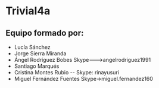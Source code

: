 # Trivial4a
## Equipo formado por: 

* Lucía Sánchez
* Jorge Sierra Miranda
* Ángel Rodríguez Bobes Skype--->angelrodriguez1991
* Santiago Marqués
* Cristina Montes Rubio -- Skype: rinayusuri
* Miguel Fernández Fuentes  Skype->miguel.fernandez160
